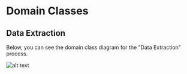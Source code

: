 # Domain Classes

## Data Extraction

Below, you can see the domain class diagram for the "Data Extraction" process.

![alt text](https://github.com/SenecaCollegeBTSProjects/Group_14/blob/master/BTS530/Images/domain_classes.jpg)
